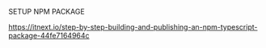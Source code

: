 SETUP NPM PACKAGE

https://itnext.io/step-by-step-building-and-publishing-an-npm-typescript-package-44fe7164964c
